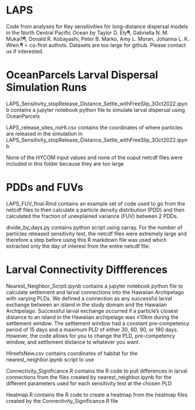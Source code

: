 # LAPS
Code from analyses for Key sensitivities for long-distance dispersal models in the North Central Pacific Ocean 
by Taylor D. Ely¶, Gabriella N. M. Mukai1¶, Donald R. Kobayashi, Peter B. Marko, Amy L. Moran, Johanna L. K. Wren.¶ = co-first authots. Datasets are too large for github. Please contact us if interested. 

# OceanParcels Larval Dispersal Simulation Runs
LAPS_Sensitivity_stopRelease_Distance_Settle_withFreeSlip_3Oct2022.ipynb contains a jupyter notebook python file to simulate larval dispersal using OceanParcels

LAPS_release_sites_noHI.csv contains the coordinates of where particles are released in the simulation in LAPS_Sensitivity_stopRelease_Distance_Settle_withFreeSlip_3Oct2022.ipynb

None of the HYCOM input values and none of the ouput netcdf files were included in this folder because they are too large

# PDDs and FUVs
LAPS_FUV_final.Rmd contains an example set of code used to go from the netcdf files to then calculate a particle density distribution (PDD) and then calculated the fraction of unexplained variance (FUV) between 2 PDDs.  

divide_by_days.py contains python script using xarray. For the number of particles released sensitivity test, the netcdf files were extremely large and therefore a step before using this R markdown file was used which extracted only the day of interest from the entire netcdf file.

# Larval Connectivity Diffferences
Nearest_Neighbor_Scrpit.ipynb contains a jupyter notebook python file to calculate settlement and larval connections into the Hawaiian Archipelago with varying PLDs. We defined a connection as any successful larval exchange between an island in the study domain and the Hawaiian Archipelago. Successful larval exchange occurred if a particle’s closest distance to an island in the Hawaiian archipelago was ≤10km during the settlement window. The settlement window had a constant pre-competency period of 15 days and a maximum PLD of either 30, 60, 90, or 180 days. However, the code allows for you to change the PLD, pre-competency window, and settlement distance to whatever you want.

HIreefsNew.csv contains coordinates of habitat for the nearest_neighbor.ipynb script to use

Connectivity_Significance.R contains the R code to pull differences in larval connections from the files created by nearest_neighbor.ipynb for the different parameters used for each sensitivity test at the chosen PLD

Heatmap.R contains the R code to create a heatmap from the heatmap files created by the Connectivity_Significance.R file
